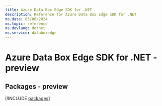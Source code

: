 ```yaml
---
title: Azure Data Box Edge SDK for .NET
description: Reference for Azure Data Box Edge SDK for .NET
ms.date: 03/06/2024
ms.topic: reference
ms.devlang: dotnet
ms.service: databoxedge
---
```

# Azure Data Box Edge SDK for .NET - preview
## Packages - preview
[!INCLUDE [packages](data-box-edge-index.md)]